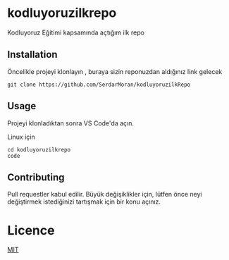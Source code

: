 # kodluyoruzilkrepo
Kodluyoruz Eğitimi kapsamında açtığım ilk repo

## Installation
Öncelikle projeyi klonlayın , buraya sizin reponuzdan aldığınız link gelecek
```
git clone https://github.com/SerdarMoran/kodluyoruzilkRepo

```
## Usage
Projeyi klonladıktan sonra VS Code'da açın.

Linux için 

```
cd kodluyoruzilkrepo
code
```

## Contributing
Pull requestler kabul edilir. Büyük değişiklikler için, lütfen önce neyi değiştirmek istediğinizi tartışmak için bir konu açınız.
# Licence
[MIT](https://choosealicense.com/licenses/mit/)
